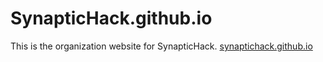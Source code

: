 # SynapticHack.github.io
This is the organization website for SynapticHack.
[synaptichack.github.io](https://synaptichack.github.io/)
